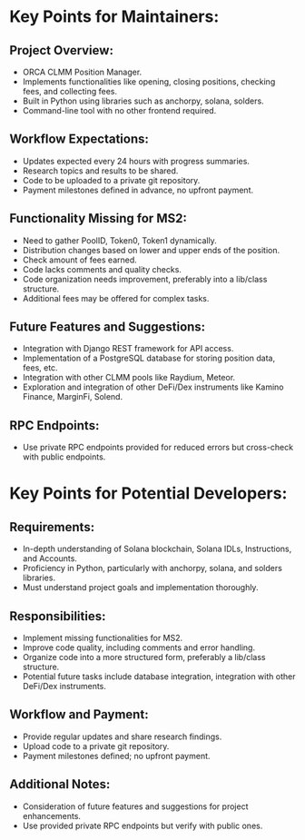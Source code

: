 # Key Points for Maintainers:

## Project Overview:

- ORCA CLMM Position Manager.
- Implements functionalities like opening, closing positions, checking fees, and collecting fees.
- Built in Python using libraries such as anchorpy, solana, solders.
- Command-line tool with no other frontend required.
## Workflow Expectations:

- Updates expected every 24 hours with progress summaries.
- Research topics and results to be shared.
- Code to be uploaded to a private git repository.
- Payment milestones defined in advance, no upfront payment.

## Functionality Missing for MS2:

- Need to gather PoolID, Token0, Token1 dynamically.
- Distribution changes based on lower and upper ends of the position.
- Check amount of fees earned.
- Code lacks comments and quality checks.
- Code organization needs improvement, preferably into a lib/class structure.
- Additional fees may be offered for complex tasks.

## Future Features and Suggestions:

- Integration with Django REST framework for API access.
- Implementation of a PostgreSQL database for storing position data, fees, etc.
- Integration with other CLMM pools like Raydium, Meteor.
- Exploration and integration of other DeFi/Dex instruments like Kamino Finance, MarginFi, Solend.

## RPC Endpoints:

- Use private RPC endpoints provided for reduced errors but cross-check with public endpoints.

# Key Points for Potential Developers:

## Requirements:

- In-depth understanding of Solana blockchain, Solana IDLs, Instructions, and Accounts.
- Proficiency in Python, particularly with anchorpy, solana, and solders libraries.
- Must understand project goals and implementation thoroughly.

## Responsibilities:

- Implement missing functionalities for MS2.
- Improve code quality, including comments and error handling.
- Organize code into a more structured form, preferably a lib/class structure.
- Potential future tasks include database integration, integration with other DeFi/Dex instruments.

## Workflow and Payment:

- Provide regular updates and share research findings.
- Upload code to a private git repository.
- Payment milestones defined; no upfront payment.

## Additional Notes:

- Consideration of future features and suggestions for project enhancements.
- Use provided private RPC endpoints but verify with public ones.